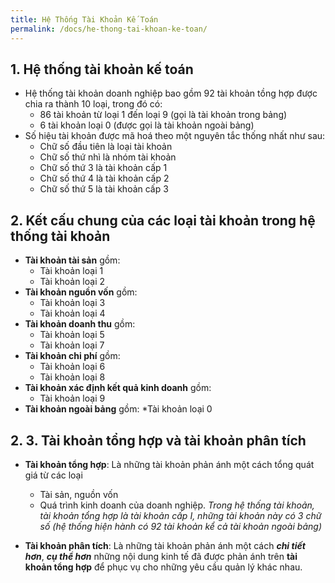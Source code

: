 ```yaml
---
title: Hệ Thống Tài Khoản Kế Toán
permalink: /docs/he-thong-tai-khoan-ke-toan/
---
```


## 1. Hệ thống tài khoản kế toán

* Hệ thống tài khoản doanh nghiệp bao gồm 92 tài khoản tồng hợp được chia ra thành 10 loại, trong đó có:
  * 86 tài khoản từ loại 1 đến loại 9 (gọi là tài khoản trong bảng)
  * 6 tài khoản loại 0 (được gọi là  tài  khoản  ngoài  bảng)
* Số  hiệu  tài  khoản  được  mã  hoá  theo  một nguyên tắc thống nhất như sau:
  * Chữ số đầu tiên là loại tài khoản
  * Chữ số thứ nhì là nhóm tài khoản
  * Chữ số thứ 3 là tài khoản cấp 1
  * Chữ số thứ 4 là tài khoản cấp 2
  * Chữ số thứ 5 là tài khoản cấp 3


## 2. Kết cấu chung của các loại tài khoản trong hệ thống tài khoản

* **Tài khoản tài sản** gồm: 
  * Tài khoản loại 1
  * Tài khoản loại 2
* **Tài khoản nguồn vốn** gồm: 
  * Tài khoản loại 3
  * Tài khoản loại 4
* **Tài khoản doanh thu** gồm:
  * Tài khoản loại 5
  * Tài khoản loại 7
* **Tài khoản chi phí** gồm:
  * Tài khoản loại 6
  * Tài khoản loại 8
* **Tài khoản xác định kết quả kinh doanh** gồm:
  * Tài khoản loại 9
* **Tài khoản ngoài bảng** gồm:
  *Tài khoản loại 0

## 2. 3. Tài khoản tổng hợp và tài khoản phân tích

* **Tài khoản tổng hợp**: Là những tài khoản phản ánh một cách tổng quát giá từ các loại 
  * Tài sản, nguồn vốn 
  * Quá trình kinh doanh của doanh  nghiệp.
*Trong  hệ  thống  tài  khoản,  tài  khoản  tổng  hợp  là  tài khoản cấp I, những tài khoản này có 3 chữ số (hệ thống hiện hành có 92 tài khoản kể cả tài khoản ngoài bảng)*

* **Tài khoản phân tích**: Là những tài khoản phản ánh một cách ***chi tiết hơn***, ***cụ thể hơn*** những nội dung kinh tế đã được phản ánh trên **tài khoản tổng hợp** để phục vụ cho những yêu cầu quản lý khác nhau. 
